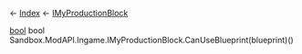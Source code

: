 ← [Index](Api-Index) ← [IMyProductionBlock](Sandbox.ModAPI.Ingame.IMyProductionBlock)

[bool](System.Boolean) bool Sandbox.ModAPI.Ingame.IMyProductionBlock.CanUseBlueprint(blueprint)()